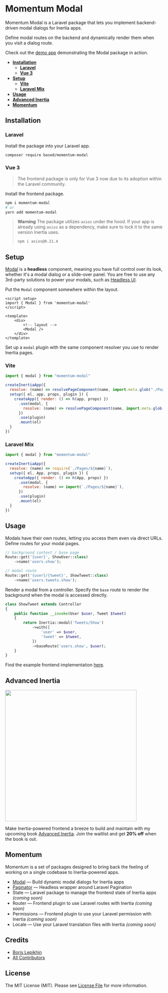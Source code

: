 # Momentum Modal

Momentum Modal is a Laravel package that lets you implement backend-driven modal dialogs for Inertia apps.

Define modal routes on the backend and dynamically render them when you visit a dialog route.

Check out the [demo app](https://modal.advanced-inertia.com) demonstrating the Modal package in action.

- [**Installation**](#installation)
    - [**Laravel**](#laravel)
    - [**Vue 3**](#vue-3)
- [**Setup**](#setup)
    - [**Vite**](#vite)
    - [**Laravel Mix**](#laravel-mix)
- [**Usage**](#usage)
- [**Advanced Inertia**](#advanced-inertia)
- [**Momentum**](#momentum)

## Installation

### Laravel

Install the package into your Laravel app.

```bash
composer require based/momentum-modal
```

### Vue 3

> The frontend package is only for Vue 3 now due to its adoption within the Laravel community.

Install the frontend package.

```bash
npm i momentum-modal
# or
yarn add momentum-modal
```

> **Warning**
> The package utilizes `axios` under the hood. If your app is already using `axios` as a dependency, make sure to lock it to the same version Inertia uses.
> ```bash
> npm i axios@0.21.4
> ```

## Setup

[Modal](https://github.com/lepikhinb/momentum-modal-plugin) is a **headless** component, meaning you have full control over its look, whether it's a modal dialog or a slide-over panel. You are free to use any 3rd-party solutions to power your modals, such as [Headless UI](https://github.com/tailwindlabs/headlessui).

Put the `Modal` component somewhere within the layout.

```vue
<script setup>
import { Modal } from 'momentum-modal'
</script>

<template>
    <div>
        <!-- layout -->
        <Modal />
    </div>
</template>
```

Set up a `modal` plugin with the same component resolver you use to render Inertia pages.

### Vite

```javascript
import { modal } from "momentum-modal"

createInertiaApp({
  resolve: (name) => resolvePageComponent(name, import.meta.glob("./Pages/**/*.vue")),
  setup({ el, app, props, plugin }) {
    createApp({ render: () => h(app, props) })
      .use(modal, {
        resolve: (name) => resolvePageComponent(name, import.meta.glob("./Pages/**/*.vue")),
      })
      .use(plugin)
      .mount(el)
  }
})
```

### Laravel Mix

```javascript
import { modal } from "momentum-modal"

createInertiaApp({
  resolve: (name) => require(`./Pages/${name}`),
  setup({ el, App, props, plugin }) {
    createApp({ render: () => h(App, props) })
      .use(modal, {
        resolve: (name) => import(`./Pages/${name}`),
      })
      .use(plugin)
      .mount(el)
  }
})
```

## Usage

Modals have their own routes, letting you access them even via direct URLs. Define routes for your modal pages.

```php
// background context / base page
Route::get('{user}', ShowUser::class)
    ->name('users.show');

// modal route
Route::get('{user}/{tweet}', ShowTweet::class)
    ->name('users.tweets.show');
```

Render a modal from a controller. Specify the `base` route to render the background when the modal is accessed directly.

```php
class ShowTweet extends Controller
{
    public function __invoke(User $user, Tweet $tweet)
    {
        return Inertia::modal('Tweets/Show')
            ->with([
                'user' => $user,
                'tweet' => $tweet,
            ])
            ->baseRoute('users.show', $user);
    }
}
```

Find the example frontend implementation [here](https://github.com/lepikhinb/momentum-modal-plugin/tree/master/examples).

## Advanced Inertia

[<img src="https://advanced-inertia.com/og5.png" width="420px" />](https://advanced-inertia.com)

Make Inertia-powered frontend a breeze to build and maintain with my upcoming book [Advanced Inertia](https://advanced-inertia.com/). Join the waitlist and get **20% off** when the book is out.

## Momentum

Momentum is a set of packages designed to bring back the feeling of working on a single codebase to Inertia-powered apps.

- [Modal](https://github.com/lepikhinb/momentum-modal) — Build dynamic modal dialogs for Inertia apps
- [Paginator](https://github.com/lepikhinb/momentum-paginator) — Headless wrapper around Laravel Pagination
- State — Laravel package to manage the frontend state of Inertia apps *(coming soon)*
- Router — Frontend plugin to use Laravel routes with Inertia *(coming soon)*
- Permissions — Frontend plugin to use your Laravel permission with Inertia *(coming soon)*
- Locale — Use your Laravel translation files with Inertia *(coming soon)*

## Credits

- [Boris Lepikhin](https://twitter.com/lepikhinb)
- [All Contributors](../../contributors)

## License

The MIT License (MIT). Please see [License File](LICENSE.md) for more information.